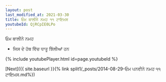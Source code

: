 ```yaml
---
layout: post
last_modified_at: 2021-03-30
title: ਓਮ ਥਾਲੀਨੇ ਨਮਹ ੧੧ ਟਾਇਮਸ
youtubeId: QjRCpIE0LPo
---
```

 
 
 ਓਮ ਥਾਲੀਨੇ ਨਮਹ  
 
 -  ਜਿਸ ਦੇ ਹੱਥ ਵਿੱਚ ਧਾਤੂ ਝਿੱਲੀਆਂ ਹਨ 
 
  
 
  
 
 
 
 
 
 


{% include youtubePlayer.html id=page.youtubeId %}
 
[Next]({{ site.baseurl }}{% link  split1/_posts/2014-08-29-ਓਮ ਪਨਵੀਨੇ ਨਮਹ ੧੧ ਟਾਇਮਸ.md%})
 
